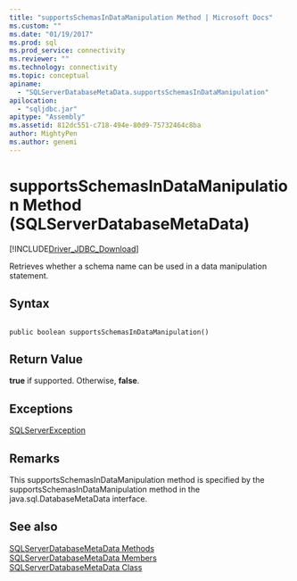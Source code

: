 ```yaml
---
title: "supportsSchemasInDataManipulation Method | Microsoft Docs"
ms.custom: ""
ms.date: "01/19/2017"
ms.prod: sql
ms.prod_service: connectivity
ms.reviewer: ""
ms.technology: connectivity
ms.topic: conceptual
apiname: 
  - "SQLServerDatabaseMetaData.supportsSchemasInDataManipulation"
apilocation: 
  - "sqljdbc.jar"
apitype: "Assembly"
ms.assetid: 812dc551-c718-494e-80d9-75732464c8ba
author: MightyPen
ms.author: genemi
---
```

# supportsSchemasInDataManipulation Method (SQLServerDatabaseMetaData)
[!INCLUDE[Driver_JDBC_Download](../../../includes/driver_jdbc_download.md)]

  Retrieves whether a schema name can be used in a data manipulation statement.  
  
## Syntax  
  
```  
  
public boolean supportsSchemasInDataManipulation()  
```  
  
## Return Value  
 **true** if supported. Otherwise, **false**.  
  
## Exceptions  
 [SQLServerException](../../../connect/jdbc/reference/sqlserverexception-class.md)  
  
## Remarks  
 This supportsSchemasInDataManipulation method is specified by the supportsSchemasInDataManipulation method in the java.sql.DatabaseMetaData interface.  
  
## See also  
 [SQLServerDatabaseMetaData Methods](../../../connect/jdbc/reference/sqlserverdatabasemetadata-methods.md)   
 [SQLServerDatabaseMetaData Members](../../../connect/jdbc/reference/sqlserverdatabasemetadata-members.md)   
 [SQLServerDatabaseMetaData Class](../../../connect/jdbc/reference/sqlserverdatabasemetadata-class.md)  
  
  
